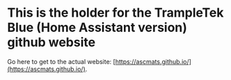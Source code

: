# This is the holder for the TrampleTek Blue (Home Assistant version) github website

Go here to get to the actual website: [https://ascmats.github.io/](https://ascmats.github.io/).
